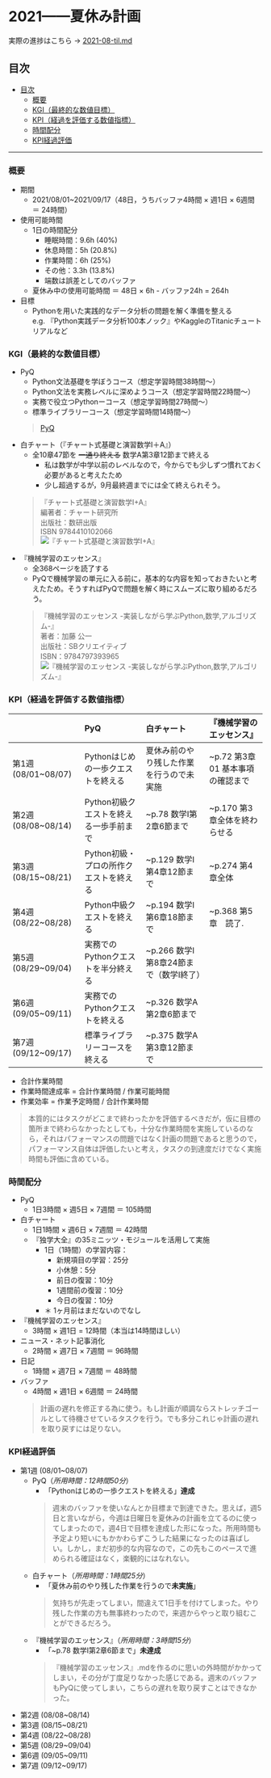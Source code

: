 # 2021——夏休み計画

実際の進捗はこちら → [2021-08-til.md](2021-08-til.md)

## 目次

- [目次](#目次)
  - [概要](#概要)
  - [KGI（最終的な数値目標）](#kgi最終的な数値目標)
  - [KPI（経過を評価する数値指標）](#kpi経過を評価する数値指標)
  - [時間配分](#時間配分)
  - [KPI経過評価](#kpi経過評価)

---

### 概要

- 期間
  - 2021/08/01~2021/09/17（48日，うちバッファ4時間 × 週1日 × 6週間 ＝ 24時間）
- 使用可能時間
  - 1日の時間配分
    - 睡眠時間：9.6h (40%)
    - 休息時間：5h (20.8%)
    - 作業時間：6h (25%)
    - その他：3.3h (13.8%)
    - 端数は誤差としてのバッファ
  - 夏休み中の使用可能時間 ＝ 48日 × 6h - バッファ24h = 264h
- 目標
  - Pythonを用いた実践的なデータ分析の問題を解く準備を整える  
    e.g. 『Python実践データ分析100本ノック』やKaggleのTitanicチュートリアルなど

### KGI（最終的な数値目標）

- PyQ
  - Python文法基礎を学ぼうコース（想定学習時間38時間〜）
  - Python文法を実務レベルに深めようコース（想定学習時間22時間〜）
  - 実務で役立つPythonーコース（想定学習時間27時間〜）
  - 標準ライブラリーコース（想定学習時間14時間〜）
  > [PyQ](https://pyq.jp/)
- 白チャート（『チャート式基礎と演習数学Ⅰ＋A』）
  - 全10章47節を ~~一通り終える~~ 数学A第3章12節まで終える
    - 私は数学が中学以前のレベルなので，今からでも少しずつ慣れておく必要があると考えたため
    - 少し超過するが，9月最終週までには全て終えられそう。
  > 『チャート式基礎と演習数学I+A』  
    編著者：チャート研究所  
    出版社：数研出版  
    ISBN  9784410102066  
    ![『チャート式基礎と演習数学I+A』](https://images-fe.ssl-images-amazon.com/images/I/41xxVhMkMwL._SY291_BO1,204,203,200_QL40_ML2_.jpg)
- 『機械学習のエッセンス』
  - 全368ページを読了する
  - PyQで機械学習の単元に入る前に，基本的な内容を知っておきたいと考えたため。そうすればPyQで問題を解く時にスムーズに取り組めるだろう。
  > 『機械学習のエッセンス -実装しながら学ぶPython,数学,アルゴリズム-』  
    著者：加藤 公一  
    出版社：SBクリエイティブ  
    ISBN：9784797393965  
    ![『機械学習のエッセンス -実装しながら学ぶPython,数学,アルゴリズム-』](https://images-fe.ssl-images-amazon.com/images/I/514DjOwjLUL._SY291_BO1,204,203,200_QL40_ML2_.jpg)

### KPI（経過を評価する数値指標）

|                     | PyQ                                    | 白チャート                               | 『機械学習のエッセンス』         |
| :------------------ | :------------------------------------- | :--------------------------------------- | :------------------------------- |
| 第1週 (08/01~08/07) | Pythonはじめの一歩クエストを終える     | 夏休み前のやり残した作業を行うので未実施 | ~p.72 第3章01 基本事項の確認まで |
| 第2週 (08/08~08/14) | Python初級クエストを終える一歩手前まで | ~p.78 数学Ⅰ第2章6節まで                  | ~p.170 第3章全体を終わらせる     |
| 第3週 (08/15~08/21) | Python初級・プロの所作クエストを終える | ~p.129 数学Ⅰ第4章12節まで                | ~p.274 第4章全体                 |
| 第4週 (08/22~08/28) | Python中級クエストを終える             | ~p.194 数学Ⅰ第6章18節まで                | ~p.368 第5章　読了.              |
| 第5週 (08/29~09/04) | 実務でのPythonクエストを半分終える     | ~p.266 数学Ⅰ第8章24節まで（数学Ⅰ終了）   |
| 第6週 (09/05~09/11) | 実務でのPythonクエストを終える         | ~p.326 数学A 第2章6節まで                |
| 第7週 (09/12~09/17) | 標準ライブラリーコースを終える         | ~p.375 数学A 第3章12節まで               |

- 合計作業時間
- 作業時間達成率 = 合計作業時間 / 作業可能時間
- 作業効率 = 作業予定時間 / 合計作業時間

> 本質的にはタスクがどこまで終わったかを評価するべきだが，仮に目標の箇所まで終わらなかったとしても，十分な作業時間を実施しているのなら，それはパフォーマンスの問題ではなく計画の問題であると思うので，パフォーマンス自体は評価したいと考え，タスクの到達度だけでなく実施時間も評価に含めている。

### 時間配分

- PyQ
  - 1日3時間 × 週5日 × 7週間 ＝ 105時間
- 白チャート
  - 1日1時間 × 週6日 × 7週間 ＝ 42時間
  - 『独学大全』の35ミニッツ・モジュールを活用して実施
    - 1日（1時間）の学習内容：
      - 新規項目の学習：25分
      - 小休憩：5分
      - 前日の復習：10分
      - 1週間前の復習：10分
      - 今日の復習：10分
    - ＊ 1ヶ月前はまだないのでなし
- 『機械学習のエッセンス』
  - 3時間 × 週1日 = 12時間（本当は14時間ほしい）
- ニュース・ネット記事消化
  - 2時間 × 週7日 × 7週間 ＝ 96時間
- 日記
  - 1時間 × 週7日 × 7週間 ＝ 48時間
- バッファ
  - 4時間 × 週1日 × 6週間 ＝ 24時間
  > 計画の遅れを修正する為に使う。もし計画が順調ならストレッチゴールとして待機させているタスクを行う。でも多分これじゃ計画の遅れを取り戻すには足りない。

### KPI経過評価

- 第1週 (08/01~08/07)
  - PyQ（*所用時間：12時間50分*）
    - 「Pythonはじめの一歩クエストを終える」**達成**  
    > 週末のバッファを使いなんとか目標まで到達できた。思えば，週5日と言いながら，今週は日曜日を夏休みの計画を立てるのに使ってしまったので，週4日で目標を達成した形になった。所用時間も予定より短いにもかかわらずこうした結果になったのは喜ばしい。しかし，まだ初歩的な内容なので，この先もこのペースで進められる確証はなく，楽観的にはなれない。
  - 白チャート（*所用時間：1時間25分*）
    - 「夏休み前のやり残した作業を行うので**未実施**」  
    > 気持ちが先走ってしまい，間違えて1日手を付けてしまった。やり残した作業の方も無事終わったので，来週からやっと取り組むことができるだろう。
  - 『機械学習のエッセンス』（*所用時間：3時間15分*）
    - 「~p.78 数学Ⅰ第2章6節まで」**未達成**  
    > 『機械学習のエッセンス』.mdを作るのに思いの外時間がかかってしまい，その分が丁度足りなかった感じである。週末のバッファもPyQに使ってしまい，こちらの遅れを取り戻すことはできなかった。
- 第2週 (08/08~08/14)
- 第3週 (08/15~08/21)
- 第4週 (08/22~08/28)
- 第5週 (08/29~09/04)
- 第6週 (09/05~09/11)
- 第7週 (09/12~09/17)
